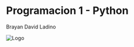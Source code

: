 
# Programacion 1 - Python

Brayan David Ladino

![Logo](https://dev-to-uploads.s3.amazonaws.com/uploads/articles/th5xamgrr6se0x5ro4g6.png)

